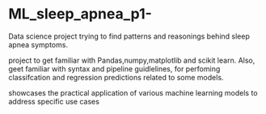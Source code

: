 # ML_sleep_apnea_p1-
Data science project trying to find patterns and reasonings behind sleep apnea symptoms. 

project to get familiar with Pandas,numpy,matplotlib and scikit learn. Also, geet familiar with syntax and pipeline guidlelines, for perfoming classifcation and regression predictions related to some models.

showcases the practical application of various machine learning models to address specific use cases
